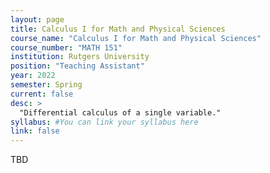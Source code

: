 ```yaml
---
layout: page
title: Calculus I for Math and Physical Sciences
course_name: "Calculus I for Math and Physical Sciences"
course_number: "MATH 151"
institution: Rutgers University
position: "Teaching Assistant"
year: 2022
semester: Spring
current: false
desc: >
  "Differential calculus of a single variable."
syllabus: #You can link your syllabus here
link: false
---
```


TBD
